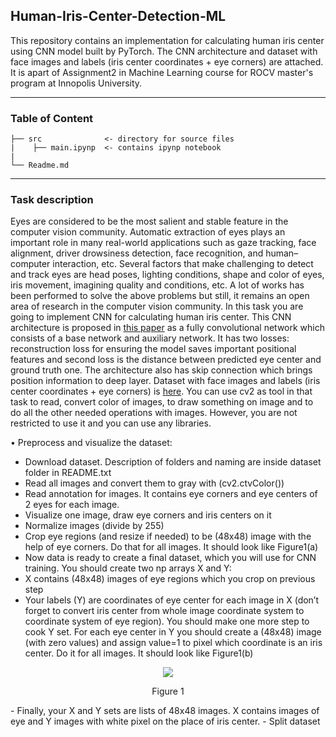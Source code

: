 ## Human-Iris-Center-Detection-ML
This repository contains an implementation for calculating human iris center using CNN model built by PyTorch. The CNN architecture and dataset with face images and labels (iris center coordinates + eye corners) are attached. It is apart of Assignment2 in Machine Learning course for ROCV master's program at Innopolis University.

---
### Table of Content 
```
├── src              <- directory for source files 
|    ├── main.ipynp  <- contains ipynp notebook
| 
└── Readme.md
```
---
### Task description
Eyes are considered to be the most salient and stable feature in the computer vision community. Automatic extraction of eyes plays an important role in many real-world applications such as gaze tracking, face alignment, driver drowsiness detection, face recognition, and human–computer interaction, etc. Several factors that make challenging to detect and track eyes are head poses, lighting conditions, shape and color of eyes, iris movement, imagining quality and conditions, etc. A lot of works has been performed to solve the above problems but still, it remains an open area of research in the computer vision community. 
In this task you are going to implement CNN for calculating human iris center. This CNN architecture is proposed in [this paper](https://ieeexplore.ieee.org/abstract/document/8803121/) as a fully convolutional network which consists of a base network and auxiliary network. It has two losses: reconstruction loss for ensuring the model saves important positional features and second loss is the distance between predicted eye center and ground truth one. The architecture also has skip connection which brings position information to deep layer. Dataset with face images and labels (iris center coordinates + eye corners) is [here](https://www.unavarra.es/gi4e/databases/gi4e/). 
You can use cv2 as tool in that task to read, convert color of images, to draw something on image and to do all the other needed operations with images. However, you are not restricted to use it and you can use any libraries. 

•	Preprocess and visualize the dataset:
- Download dataset. Description of folders and naming are inside dataset folder in README.txt 
- Read all images and convert them to gray with (cv2.ctvColor()) 
- Read annotation for images. It contains eye corners and eye centers of 2 eyes for each image. 
- Visualize one image, draw eye corners and iris centers on it 
- Normalize images (divide by 255)
- Crop eye regions (and resize if needed) to be (48x48) image with the help of eye corners. Do that for all images. It should look like Figure1(a)
- Now data is ready to create a final dataset, which you will use for CNN training. You should create two np arrays X and Y:
- X contains (48x48) images of eye regions which you crop on previous step 
- Your labels (Y) are coordinates of eye center for each image in X (don’t forget to convert iris center from whole image coordinate system to coordinate system of eye region). You should make one more step to cook Y set. For each eye center in Y you should create a (48x48) image (with zero values) and assign value=1 to pixel which coordinate is an iris center. Do it for all images. It should look like Figure1(b)
<p align="center">
  <img src="https://user-images.githubusercontent.com/90580636/146690903-6f7c2f99-a3b7-45f9-95cc-69774123529f.png" />
</p>
<p align="center">Figure 1</p>
- Finally, your X and Y sets are lists of 48x48 images. X contains images of eye and Y images with white pixel on the place of iris center.
- Split dataset 
